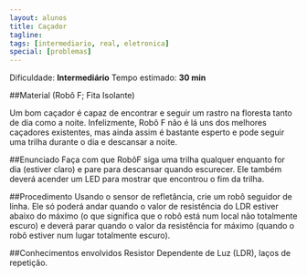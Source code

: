 ```yaml
---
layout: alunos
title: Caçador
tagline:
tags: [intermediario, real, eletronica] 
special: [problemas] 
---
```


Dificuldade: **Intermediário**
Tempo estimado: **30 min**

##Material
(Robô F; Fita Isolante)

Um bom caçador é capaz de encontrar e seguir um rastro na floresta tanto de dia como a noite. Infelizmente, Robô F não é lá uns dos melhores caçadores existentes, mas ainda assim é bastante esperto e pode seguir uma trilha durante o dia e descansar a noite.

##Enunciado
Faça com que RobôF siga uma trilha qualquer enquanto for dia (estiver claro) e pare para descansar quando escurecer. Ele também deverá acender um LED para mostrar que encontrou o fim da trilha.

##Procedimento
Usando o sensor de refletância, crie um robô seguidor de linha. Ele só poderá andar quando o valor de resistência do LDR estiver abaixo do máximo (o que significa que o robô está num local não totalmente escuro) e deverá parar quando o valor da resistência for máximo (quando o robô estiver num lugar totalmente escuro).

##Conhecimentos envolvidos
Resistor Dependente de Luz (LDR), laços de repetição.